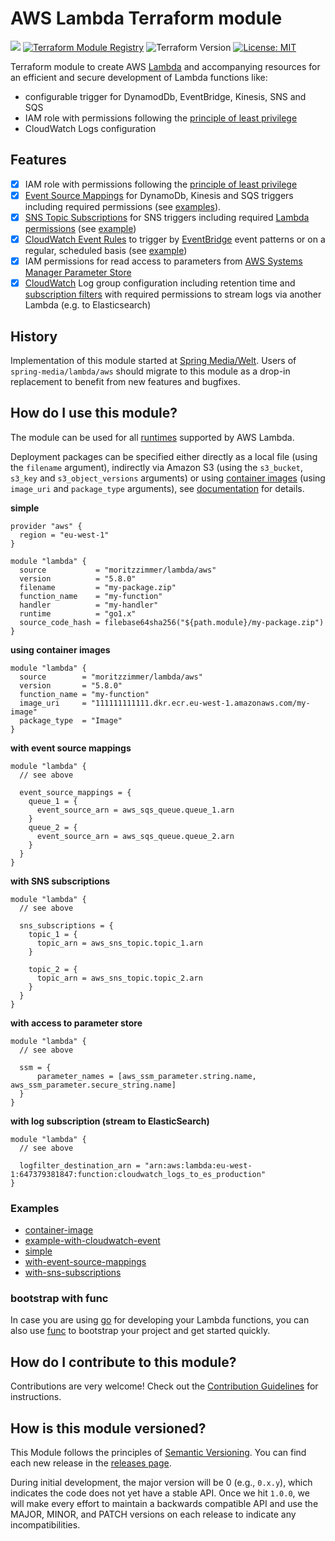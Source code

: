 # AWS Lambda Terraform module

![](https://github.com/moritzzimmer/terraform-aws-lambda/workflows/Terraform%20CI/badge.svg) [![Terraform Module Registry](https://img.shields.io/badge/Terraform%20Module%20Registry-5.8.0-blue.svg)](https://registry.terraform.io/modules/moritzzimmer/lambda/aws/5.8.0) ![Terraform Version](https://img.shields.io/badge/Terraform-0.12+-green.svg) [![License: MIT](https://img.shields.io/badge/License-MIT-yellow.svg)](https://opensource.org/licenses/MIT)

Terraform module to create AWS [Lambda](https://www.terraform.io/docs/providers/aws/r/lambda_function.html) and accompanying resources for an efficient and secure
development of Lambda functions like:

- configurable trigger for DynamodDb, EventBridge, Kinesis, SNS and SQS
- IAM role with permissions following the [principle of least privilege](https://en.wikipedia.org/wiki/Principle_of_least_privilege)
- CloudWatch Logs configuration

## Features

- [x] IAM role with permissions following the [principle of least privilege](https://en.wikipedia.org/wiki/Principle_of_least_privilege)
- [x] [Event Source Mappings](https://www.terraform.io/docs/providers/aws/r/lambda_event_source_mapping.html) for DynamoDb, Kinesis and SQS triggers including required permissions (see [examples](examples/with-event-source-mappings)).
- [x] [SNS Topic Subscriptions](https://www.terraform.io/docs/providers/aws/r/sns_topic_subscription.html) for SNS triggers including required [Lambda permissions](https://registry.terraform.io/providers/hashicorp/aws/latest/docs/resources/lambda_permission) (see [example](examples/with-sns-subscriptions))
- [x] [CloudWatch Event Rules](https://www.terraform.io/docs/providers/aws/r/cloudwatch_event_rule.html) to trigger by [EventBridge](https://docs.aws.amazon.com/eventbridge/latest/userguide/what-is-amazon-eventbridge.html) event patterns or on a regular, scheduled basis (see [example](examples/example-with-cloudwatch-event))
- [x] IAM permissions for read access to parameters from [AWS Systems Manager Parameter Store](https://docs.aws.amazon.com/systems-manager/latest/userguide/systems-manager-paramstore.html)
- [x] [CloudWatch](https://docs.aws.amazon.com/AmazonCloudWatch/latest/logs/Working-with-log-groups-and-streams.html) Log group configuration including retention time and [subscription filters](https://docs.aws.amazon.com/AmazonCloudWatch/latest/logs/SubscriptionFilters.html) with required permissions to stream logs via another Lambda (e.g. to Elasticsearch)

## History

Implementation of this module started at [Spring Media/Welt](https://github.com/spring-media/terraform-aws-lambda). Users of `spring-media/lambda/aws`
should migrate to this module as a drop-in replacement to benefit from new features and bugfixes.

## How do I use this module?

The module can be used for all [runtimes](https://docs.aws.amazon.com/lambda/latest/dg/lambda-runtimes.html) supported by AWS Lambda.

Deployment packages can be specified either directly as a local file (using the `filename` argument), indirectly via Amazon S3 (using the `s3_bucket`, `s3_key` and `s3_object_versions` arguments)
or using [container images](https://docs.aws.amazon.com/lambda/latest/dg/lambda-images.html) (using `image_uri` and `package_type` arguments),
see [documentation](https://www.terraform.io/docs/providers/aws/r/lambda_function.html#specifying-the-deployment-package) for details.

**simple**

```hcl
provider "aws" {
  region = "eu-west-1"
}

module "lambda" {
  source           = "moritzzimmer/lambda/aws"
  version          = "5.8.0"
  filename         = "my-package.zip"
  function_name    = "my-function"
  handler          = "my-handler"
  runtime          = "go1.x"
  source_code_hash = filebase64sha256("${path.module}/my-package.zip")
}
```

**using container images**

```hcl
module "lambda" {
  source        = "moritzzimmer/lambda/aws"
  version       = "5.8.0"
  function_name = "my-function"
  image_uri     = "111111111111.dkr.ecr.eu-west-1.amazonaws.com/my-image"
  package_type  = "Image"
}
```

**with event source mappings**

```hcl
module "lambda" {
  // see above

  event_source_mappings = {
    queue_1 = {
      event_source_arn = aws_sqs_queue.queue_1.arn
    }
    queue_2 = {
      event_source_arn = aws_sqs_queue.queue_2.arn
    }
  }
}
```

**with SNS subscriptions**

```hcl
module "lambda" {
  // see above

  sns_subscriptions = {
    topic_1 = {
      topic_arn = aws_sns_topic.topic_1.arn
    }

    topic_2 = {
      topic_arn = aws_sns_topic.topic_2.arn
    }
  }
}
```

**with access to parameter store**

```hcl
module "lambda" {
  // see above

  ssm = {
      parameter_names = [aws_ssm_parameter.string.name, aws_ssm_parameter.secure_string.name]
  }
}
```

**with log subscription (stream to ElasticSearch)**

```hcl
module "lambda" {
  // see above

  logfilter_destination_arn = "arn:aws:lambda:eu-west-1:647379381847:function:cloudwatch_logs_to_es_production"
}
```

### Examples

- [container-image](examples/container-image)
- [example-with-cloudwatch-event](examples/example-with-cloudwatch-event)
- [simple](examples/simple)
- [with-event-source-mappings](examples/with-event-source-mappings)
- [with-sns-subscriptions](examples/with-sns-subscriptions)

### bootstrap with func

In case you are using [go](https://golang.org/) for developing your Lambda functions, you can also use [func](https://github.com/moritzzimmer/func) to bootstrap your project and get started quickly.

## How do I contribute to this module?

Contributions are very welcome! Check out the [Contribution Guidelines](https://github.com/moritzzimmer/terraform-aws-lambda/blob/master/CONTRIBUTING.md) for instructions.

## How is this module versioned?

This Module follows the principles of [Semantic Versioning](http://semver.org/). You can find each new release in the [releases page](../../releases).

During initial development, the major version will be 0 (e.g., `0.x.y`), which indicates the code does not yet have a
stable API. Once we hit `1.0.0`, we will make every effort to maintain a backwards compatible API and use the MAJOR,
MINOR, and PATCH versions on each release to indicate any incompatibilities.
